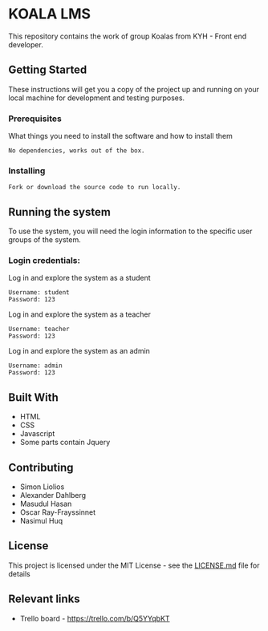 # KOALA LMS

This repository contains the work of group Koalas from KYH - Front end developer.

## Getting Started

These instructions will get you a copy of the project up and running on your local machine for development and testing purposes.

### Prerequisites

What things you need to install the software and how to install them

```
No dependencies, works out of the box.
```

### Installing

```
Fork or download the source code to run locally.
```

## Running the system

To use the system, you will need the login information to the specific user groups of the system.

### Login credentials:

Log in and explore the system as a student

```
Username: student
Password: 123
```

Log in and explore the system as a teacher

```
Username: teacher
Password: 123
```

Log in and explore the system as an admin

```
Username: admin
Password: 123
```

## Built With

* HTML
* CSS
* Javascript
* Some parts contain Jquery

## Contributing

* Simon Liolios
* Alexander Dahlberg
* Masudul Hasan
* Oscar Ray-Frayssinnet
* Nasimul Huq

## License

This project is licensed under the MIT License - see the [LICENSE.md](LICENSE.md) file for details

## Relevant links

* Trello board - https://trello.com/b/Q5YYqbKT
